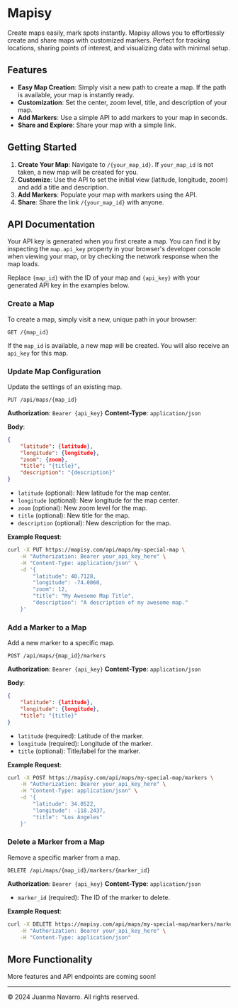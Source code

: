 # Mapisy

Create maps easily, mark spots instantly. Mapisy allows you to effortlessly create and share maps with customized markers. Perfect for tracking locations, sharing points of interest, and visualizing data with minimal setup.

## Features

- **Easy Map Creation**: Simply visit a new path to create a map. If the path is available, your map is instantly ready.
- **Customization**: Set the center, zoom level, title, and description of your map.
- **Add Markers**: Use a simple API to add markers to your map in seconds.
- **Share and Explore**: Share your map with a simple link.

## Getting Started

1.  **Create Your Map**: Navigate to `/{your_map_id}`. If `your_map_id` is not taken, a new map will be created for you.
2.  **Customize**: Use the API to set the initial view (latitude, longitude, zoom) and add a title and description.
3.  **Add Markers**: Populate your map with markers using the API.
4.  **Share**: Share the link `/{your_map_id}` with anyone.

## API Documentation

Your API key is generated when you first create a map. You can find it by inspecting the `map.api_key` property in your browser's developer console when viewing your map, or by checking the network response when the map loads.

Replace `{map_id}` with the ID of your map and `{api_key}` with your generated API key in the examples below.

### Create a Map

To create a map, simply visit a new, unique path in your browser:

`GET /{map_id}`

If the `map_id` is available, a new map will be created. You will also receive an `api_key` for this map.

### Update Map Configuration

Update the settings of an existing map.

`PUT /api/maps/{map_id}`

**Authorization**: `Bearer {api_key}`
**Content-Type**: `application/json`

**Body**:

```json
{
    "latitude": {latitude},
    "longitude": {longitude},
    "zoom": {zoom},
    "title": "{title}",
    "description": "{description}"
}
```

-   `latitude` (optional): New latitude for the map center.
-   `longitude` (optional): New longitude for the map center.
-   `zoom` (optional): New zoom level for the map.
-   `title` (optional): New title for the map.
-   `description` (optional): New description for the map.

**Example Request**:

```bash
curl -X PUT https://mapisy.com/api/maps/my-special-map \
    -H "Authorization: Bearer your_api_key_here" \
    -H "Content-Type: application/json" \
    -d '{
        "latitude": 40.7128,
        "longitude": -74.0060,
        "zoom": 12,
        "title": "My Awesome Map Title",
        "description": "A description of my awesome map."
    }'
```

### Add a Marker to a Map

Add a new marker to a specific map.

`POST /api/maps/{map_id}/markers`

**Authorization**: `Bearer {api_key}`
**Content-Type**: `application/json`

**Body**:

```json
{
    "latitude": {latitude},
    "longitude": {longitude},
    "title": "{title}"
}
```

-   `latitude` (required): Latitude of the marker.
-   `longitude` (required): Longitude of the marker.
-   `title` (optional): Title/label for the marker.

**Example Request**:

```bash
curl -X POST https://mapisy.com/api/maps/my-special-map/markers \
    -H "Authorization: Bearer your_api_key_here" \
    -H "Content-Type: application/json" \
    -d '{
        "latitude": 34.0522,
        "longitude": -118.2437,
        "title": "Los Angeles"
    }'
```

### Delete a Marker from a Map

Remove a specific marker from a map.

`DELETE /api/maps/{map_id}/markers/{marker_id}`

**Authorization**: `Bearer {api_key}`
**Content-Type**: `application/json`

-   `marker_id` (required): The ID of the marker to delete.

**Example Request**:

```bash
curl -X DELETE https://mapisy.com/api/maps/my-special-map/markers/marker_id_to_delete \
    -H "Authorization: Bearer your_api_key_here" \
    -H "Content-Type: application/json"
```

## More Functionality

More features and API endpoints are coming soon!

---

&copy; 2024 Juanma Navarro. All rights reserved.
